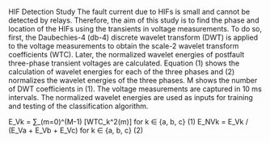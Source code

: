 HIF Detection Study
The fault current due to HIFs is small and cannot be detected by relays. Therefore, the aim of this study is to find the phase and location of the HIFs using the transients in voltage measurements. To do so, first, the Daubechies-4 (db-4) discrete wavelet transform (DWT) is applied to the voltage measurements to obtain the scale-2 wavelet transform coefficients (WTC). Later, the normalized wavelet energies of postfault three-phase transient voltages are calculated. Equation (1) shows the calculation of wavelet energies for each of the three phases and (2) normalizes the wavelet energies of the three phases. M shows the number of DWT coefficients in (1). The voltage measurements are captured in 10 ms intervals. The normalized wavelet energies are used as inputs for training and testing of the classification algorithm.

E_Vk = ∑_(m=0)^(M-1) [WTC_k^2(m)]       for k ∈ {a, b, c}             (1)
E_NVk = E_Vk / (E_Va + E_Vb + E_Vc)      for k ∈ {a, b, c}             (2)
